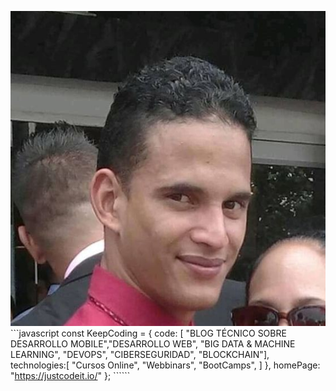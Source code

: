 ![This is me](https://github.com/oscarmenatex/oscarmenatex/blob/main/camisa_roja.jpeg) ```javascript const KeepCoding = { code: [ "BLOG TÉCNICO SOBRE DESARROLLO MOBILE","DESARROLLO WEB", "BIG DATA & MACHINE LEARNING", "DEVOPS", "CIBERSEGURIDAD", "BLOCKCHAIN"], technologies:[ "Cursos Online", "Webbinars", "BootCamps", ] }, homePage: "https://justcodeit.io/" }; `````` 
